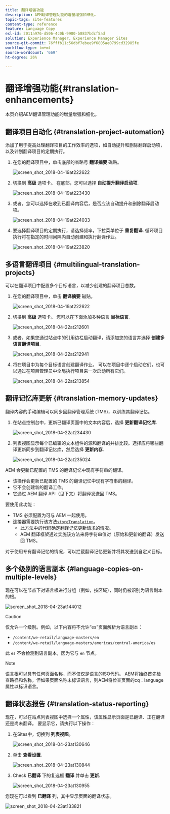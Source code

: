 ```yaml
---
title: 翻译增强功能
description: AEM翻译管理功能的增量增强和细化。
topic-tags: site-features
content-type: reference
feature: Language Copy
exl-id: 2011a976-d506-4c0b-9980-b8837bdcf5ad
solution: Experience Manager, Experience Manager Sites
source-git-commit: 76fffb11c56dbf7ebee9f6805ae0799cd32985fe
workflow-type: tm+mt
source-wordcount: '669'
ht-degree: 26%

---
```


# 翻译增强功能{#translation-enhancements}

本页介绍AEM翻译管理功能的增量增强和细化。

## 翻译项目自动化 {#translation-project-automation}

添加了用于提高处理翻译项目的工作效率的选项，如自动提升和删除翻译启动项，以及计划翻译项目的定期执行。

1. 在您的翻译项目中，单击底部的省略号 **翻译摘要** 磁贴。

   ![screen_shot_2018-04-19at222622](assets/screen_shot_2018-04-19at222622.jpg)

1. 切换到 **高级** 选项卡。 在底部，您可以选择 **自动提升翻译启动项**.

   ![screen_shot_2018-04-19at223430](assets/screen_shot_2018-04-19at223430.jpg)

1. 或者，您可以选择在收到已翻译内容后，是否应该自动提升和删除翻译启动项。

   ![screen_shot_2018-04-19at224033](assets/screen_shot_2018-04-19at224033.jpg)

1. 要选择翻译项目的定期执行，请选择频率，下拉菜单位于 **重复翻译**. 循环项目执行将在指定的时间间隔内自动创建和执行翻译作业。

   ![screen_shot_2018-04-19at223820](assets/screen_shot_2018-04-19at223820.jpg)

## 多语言翻译项目 {#multilingual-translation-projects}

可以在翻译项目中配置多个目标语言，以减少创建的翻译项目总数。

1. 在您的翻译项目中，单击 **翻译摘要** 磁贴。

   ![screen_shot_2018-04-19at222622](assets/screen_shot_2018-04-19at222622.jpg)

1. 切换到 **高级** 选项卡。 您可以在下面添加多种语言 **目标语言**.

   ![screen_shot_2018-04-22at212601](assets/screen_shot_2018-04-22at212601.jpg)

1. 或者，如果您通过站点中的引用边栏启动翻译，请添加您的语言并选择 **创建多语言翻译项目**.

   ![screen_shot_2018-04-22at212941](assets/screen_shot_2018-04-22at212941.jpg)

1. 将在项目中为每个目标语言创建翻译作业。 可以在项目中逐个启动它们，也可以通过在项目管理员中全局执行项目来一次启动所有它们。

   ![screen_shot_2018-04-22at213854](assets/screen_shot_2018-04-22at213854.jpg)

## 翻译记忆库更新 {#translation-memory-updates}

翻译内容的手动编辑可以同步回翻译管理系统 (TMS)，以训练其翻译记忆。

1. 在站点控制台中，更新已翻译页面中的文本内容后，选择 **更新翻译记忆库**.

   ![screen_shot_2018-04-22at234430](assets/screen_shot_2018-04-22at234430.jpg)

1. 列表视图显示每个已编辑的文本组件的源和翻译的并排比较。选择应将哪些翻译更新同步到翻译记忆库，然后选择 **更新内存**.

   ![screen_shot_2018-04-22at235024](assets/screen_shot_2018-04-22at235024.jpg)

AEM 会更新已配置的 TMS 的翻译记忆中现有字符串的翻译。

* 该操作会更新已配置的 TMS 的翻译记忆中现有字符串的翻译。
* 它不会创建新的翻译工作。
* 它通过 AEM 翻译 API（见下文）将翻译发送回 TMS。

要使用此功能：

* TMS 必须配置为可与 AEM 一起使用。
* 连接器需要执行该方法[`storeTranslation`](https://developer.adobe.com/experience-manager/reference-materials/cloud-service/javadoc/com/adobe/granite/translation/api/TranslationService.html)。
   * 此方法中的代码确定翻译记忆更新请求的情况。
   * AEM 翻译框架通过实施该方法来将字符串值对（原始和更新的翻译）发送回 TMS。

对于使用专有翻译记忆的情况，可以拦截翻译记忆更新并将其发送到自定义目标。

## 多个级别的语言副本 {#language-copies-on-multiple-levels}

现在可以在节点下对语言根进行分组（例如，按区域），同时仍被识别为语言副本的根。

![screen_shot_2018-04-23at144012](assets/screen_shot_2018-04-23at144012.jpg)

>[!CAUTION]
>
>仅允许一个级别。例如，以下内容将不允许“es”页面解析为语言副本：
>
>* `/content/we-retail/language-masters/en`
>* `/content/we-retail/language-masters/americas/central-america/es`
>
>此 `es` 不会检测到语言副本，因为它与 `en` 节点。

>[!NOTE]
>
>语言根可以具有任何页面名称，而不仅仅是语言的ISO代码。 AEM将始终首先检查路径和名称，但如果页面名称未标识语言，则AEM将检查页面的cq：language属性以标识语言。

## 翻译状态报告 {#translation-status-reporting}

现在，可以在站点列表视图中选择一个属性，该属性显示页面是已翻译、正在翻译还是尚未翻译。 要显示它，请执行以下操作：

1. 在Sites中，切换到 **列表视图。**

   ![screen_shot_2018-04-23at130646](assets/screen_shot_2018-04-23at130646.jpg)

1. 单击 **查看设置**.

   ![screen_shot_2018-04-23at130844](assets/screen_shot_2018-04-23at130844.jpg)

1. Check **已翻译** 下的复选框 **翻译** 并单击 **更新**.

   ![screen_shot_2018-04-23at130955](assets/screen_shot_2018-04-23at130955.jpg)

您现在可以看到 **已翻译** 列，其中显示页面的翻译状态。

![screen_shot_2018-04-23at133821](assets/screen_shot_2018-04-23at133821.jpg)
